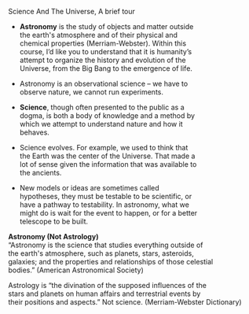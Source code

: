 Science And The Universe,  A brief tour

  
- **Astronomy** is the study of objects and matter outside  
the earth's atmosphere and of their physical and  
chemical properties (Merriam-Webster). Within this  
course, I’d like you to understand that it is humanity’s  
attempt to organize the history and evolution of the  
Universe, from the Big Bang to the emergence of life.  

-  Astronomy is an observational science – we have to  
observe nature, we cannot run experiments.  

-  **Science**, though often presented to the public as a  
dogma, is both a body of knowledge and a method by  
which we attempt to understand nature and how it  
behaves.


- Science evolves. For example, we used to think that  
the Earth was the center of the Universe. That made a  
lot of sense given the information that was available to  
the ancients.  

- New models or ideas are sometimes called  
hypotheses, they must be testable to be scientific, or  
have a pathway to testability. In astronomy, what we  
might do is wait for the event to happen, or for a better  
telescope to be built.

**Astronomy (Not Astrology)**  
“Astronomy is the science that studies everything outside of  
the earth's atmosphere, such as planets, stars, asteroids,  
galaxies; and the properties and relationships of those celestial  
bodies.”  (American Astronomical Society)  

Astrology is “the divination of the supposed influences of the  
stars and planets on human affairs and terrestrial events by  
their positions and aspects.” Not science. (Merriam-Webster Dictionary)